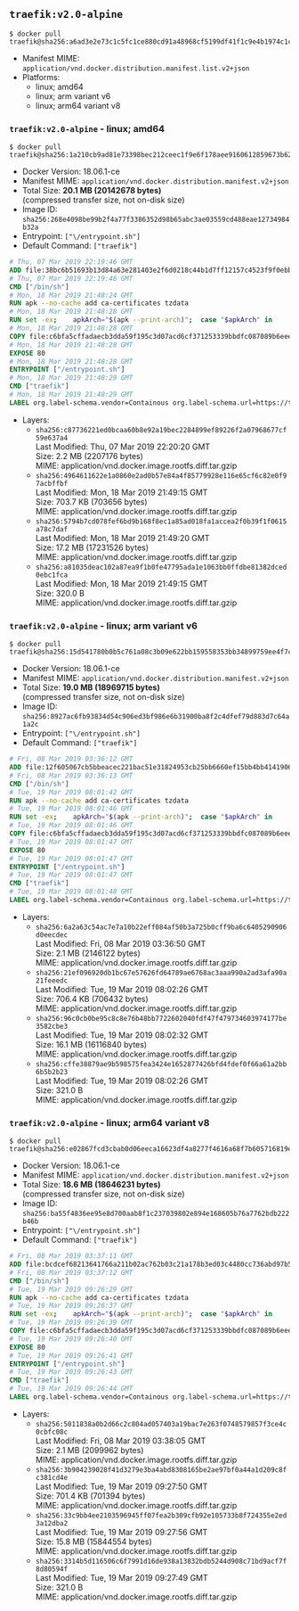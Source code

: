 ## `traefik:v2.0-alpine`

```console
$ docker pull traefik@sha256:a6ad3e2e73c1c5fc1ce880cd91a48968cf5199df41f1c9e4b1974c1c8f3e9d72
```

-	Manifest MIME: `application/vnd.docker.distribution.manifest.list.v2+json`
-	Platforms:
	-	linux; amd64
	-	linux; arm variant v6
	-	linux; arm64 variant v8

### `traefik:v2.0-alpine` - linux; amd64

```console
$ docker pull traefik@sha256:1a210cb9ad81e73398bec212ceec1f9e6f178aee9160612859673b62dbe02344
```

-	Docker Version: 18.06.1-ce
-	Manifest MIME: `application/vnd.docker.distribution.manifest.v2+json`
-	Total Size: **20.1 MB (20142678 bytes)**  
	(compressed transfer size, not on-disk size)
-	Image ID: `sha256:268e4098be99b2f4a77f3386352d98b65abc3ae03559cd488eae12734984b32a`
-	Entrypoint: `["\/entrypoint.sh"]`
-	Default Command: `["traefik"]`

```dockerfile
# Thu, 07 Mar 2019 22:19:46 GMT
ADD file:38bc6b51693b13d84a63e281403e2f6d0218c44b1d7ff12157c4523f9f0ebb1e in / 
# Thu, 07 Mar 2019 22:19:46 GMT
CMD ["/bin/sh"]
# Mon, 18 Mar 2019 21:48:24 GMT
RUN apk --no-cache add ca-certificates tzdata
# Mon, 18 Mar 2019 21:48:28 GMT
RUN set -ex; 	apkArch="$(apk --print-arch)"; 	case "$apkArch" in 		armhf) arch='armv7' ;; 		aarch64) arch='arm64' ;; 		x86_64) arch='amd64' ;; 		*) echo >&2 "error: unsupported architecture: $apkArch"; exit 1 ;; 	esac; 	wget --quiet -O /tmp/traefik.tar.gz "https://github.com/containous/traefik/releases/download/v2.0.0-alpha1/traefik_v2.0.0-alpha1_linux_$arch.tar.gz"; 	tar xzvf /tmp/traefik.tar.gz -C /usr/local/bin traefik; 	rm -f /tmp/traefik.tar.gz; 	chmod +x /usr/local/bin/traefik
# Mon, 18 Mar 2019 21:48:28 GMT
COPY file:c6bfa5cffadaecb3dda59f195c3d07acd6cf371253339bbdfc087089b6eee8b8 in / 
# Mon, 18 Mar 2019 21:48:28 GMT
EXPOSE 80
# Mon, 18 Mar 2019 21:48:28 GMT
ENTRYPOINT ["/entrypoint.sh"]
# Mon, 18 Mar 2019 21:48:29 GMT
CMD ["traefik"]
# Mon, 18 Mar 2019 21:48:29 GMT
LABEL org.label-schema.vendor=Containous org.label-schema.url=https://traefik.io org.label-schema.name=Traefik org.label-schema.description=A modern reverse-proxy org.label-schema.version=v2.0.0-alpha1 org.label-schema.docker.schema-version=1.0
```

-	Layers:
	-	`sha256:c87736221ed0bcaa60b8e92a19bec2284899ef89226f2a07968677cf59e637a4`  
		Last Modified: Thu, 07 Mar 2019 22:20:20 GMT  
		Size: 2.2 MB (2207176 bytes)  
		MIME: application/vnd.docker.image.rootfs.diff.tar.gzip
	-	`sha256:4964611622e1a0860e2ad0b57e84a4f85779928e116e65cf6c82e0f97acbffbf`  
		Last Modified: Mon, 18 Mar 2019 21:49:15 GMT  
		Size: 703.7 KB (703656 bytes)  
		MIME: application/vnd.docker.image.rootfs.diff.tar.gzip
	-	`sha256:5794b7cd078fef6bd9b168f8ec1a85ad018fa1accea2f0b39f1f0615a78c7daf`  
		Last Modified: Mon, 18 Mar 2019 21:49:20 GMT  
		Size: 17.2 MB (17231526 bytes)  
		MIME: application/vnd.docker.image.rootfs.diff.tar.gzip
	-	`sha256:a81035deac102a87ea9f1b0fe47795ada1e1063bb0ffdbe81382dced0ebc1fca`  
		Last Modified: Mon, 18 Mar 2019 21:49:15 GMT  
		Size: 320.0 B  
		MIME: application/vnd.docker.image.rootfs.diff.tar.gzip

### `traefik:v2.0-alpine` - linux; arm variant v6

```console
$ docker pull traefik@sha256:15d541780b0b5c761a08c3b09e622bb159558353bb34899759ee4f7c4aafe45c
```

-	Docker Version: 18.06.1-ce
-	Manifest MIME: `application/vnd.docker.distribution.manifest.v2+json`
-	Total Size: **19.0 MB (18969715 bytes)**  
	(compressed transfer size, not on-disk size)
-	Image ID: `sha256:8927ac6fb93834d54c906ed3bf986e6b31900ba8f2c4dfef79d883d7c64a1a2c`
-	Entrypoint: `["\/entrypoint.sh"]`
-	Default Command: `["traefik"]`

```dockerfile
# Fri, 08 Mar 2019 03:36:12 GMT
ADD file:12f605067cb5bbeacec221bac51e31824953cb25bb6660ef15bb4bb4141906ba in / 
# Fri, 08 Mar 2019 03:36:13 GMT
CMD ["/bin/sh"]
# Tue, 19 Mar 2019 08:01:42 GMT
RUN apk --no-cache add ca-certificates tzdata
# Tue, 19 Mar 2019 08:01:46 GMT
RUN set -ex; 	apkArch="$(apk --print-arch)"; 	case "$apkArch" in 		armhf) arch='armv7' ;; 		aarch64) arch='arm64' ;; 		x86_64) arch='amd64' ;; 		*) echo >&2 "error: unsupported architecture: $apkArch"; exit 1 ;; 	esac; 	wget --quiet -O /tmp/traefik.tar.gz "https://github.com/containous/traefik/releases/download/v2.0.0-alpha1/traefik_v2.0.0-alpha1_linux_$arch.tar.gz"; 	tar xzvf /tmp/traefik.tar.gz -C /usr/local/bin traefik; 	rm -f /tmp/traefik.tar.gz; 	chmod +x /usr/local/bin/traefik
# Tue, 19 Mar 2019 08:01:46 GMT
COPY file:c6bfa5cffadaecb3dda59f195c3d07acd6cf371253339bbdfc087089b6eee8b8 in / 
# Tue, 19 Mar 2019 08:01:47 GMT
EXPOSE 80
# Tue, 19 Mar 2019 08:01:47 GMT
ENTRYPOINT ["/entrypoint.sh"]
# Tue, 19 Mar 2019 08:01:47 GMT
CMD ["traefik"]
# Tue, 19 Mar 2019 08:01:48 GMT
LABEL org.label-schema.vendor=Containous org.label-schema.url=https://traefik.io org.label-schema.name=Traefik org.label-schema.description=A modern reverse-proxy org.label-schema.version=v2.0.0-alpha1 org.label-schema.docker.schema-version=1.0
```

-	Layers:
	-	`sha256:6a2a63c54ac7e7a10b22eff084af50b3a725b0cff9ba6c6405290906d0eecdec`  
		Last Modified: Fri, 08 Mar 2019 03:36:50 GMT  
		Size: 2.1 MB (2146122 bytes)  
		MIME: application/vnd.docker.image.rootfs.diff.tar.gzip
	-	`sha256:21ef096920db1bc67e57626fd64789ae6768ac3aaa990a2ad3afa90a21feeedc`  
		Last Modified: Tue, 19 Mar 2019 08:02:26 GMT  
		Size: 706.4 KB (706432 bytes)  
		MIME: application/vnd.docker.image.rootfs.diff.tar.gzip
	-	`sha256:96c0cb0be95c8c8e76b48bb7722602040fdf47f479734603974177be3582cbe3`  
		Last Modified: Tue, 19 Mar 2019 08:02:32 GMT  
		Size: 16.1 MB (16116840 bytes)  
		MIME: application/vnd.docker.image.rootfs.diff.tar.gzip
	-	`sha256:cffe38879ae9b598575fea3424e1652877426bfd4fdef0f66a61a2bb6b5b2b23`  
		Last Modified: Tue, 19 Mar 2019 08:02:26 GMT  
		Size: 321.0 B  
		MIME: application/vnd.docker.image.rootfs.diff.tar.gzip

### `traefik:v2.0-alpine` - linux; arm64 variant v8

```console
$ docker pull traefik@sha256:e02867fcd3cbab0d06eeca16623df4a8277f4616a68f7b605716819e57944bab
```

-	Docker Version: 18.06.1-ce
-	Manifest MIME: `application/vnd.docker.distribution.manifest.v2+json`
-	Total Size: **18.6 MB (18646231 bytes)**  
	(compressed transfer size, not on-disk size)
-	Image ID: `sha256:ba55f4836ee95e8d700aab8f1c237039802e894e168605b76a7762bdb222b46b`
-	Entrypoint: `["\/entrypoint.sh"]`
-	Default Command: `["traefik"]`

```dockerfile
# Fri, 08 Mar 2019 03:37:11 GMT
ADD file:bcdcef68213641766a211b02ac762b03c21a178b3ed03c4480cc736abd97b50c in / 
# Fri, 08 Mar 2019 03:37:12 GMT
CMD ["/bin/sh"]
# Tue, 19 Mar 2019 09:26:29 GMT
RUN apk --no-cache add ca-certificates tzdata
# Tue, 19 Mar 2019 09:26:37 GMT
RUN set -ex; 	apkArch="$(apk --print-arch)"; 	case "$apkArch" in 		armhf) arch='armv7' ;; 		aarch64) arch='arm64' ;; 		x86_64) arch='amd64' ;; 		*) echo >&2 "error: unsupported architecture: $apkArch"; exit 1 ;; 	esac; 	wget --quiet -O /tmp/traefik.tar.gz "https://github.com/containous/traefik/releases/download/v2.0.0-alpha1/traefik_v2.0.0-alpha1_linux_$arch.tar.gz"; 	tar xzvf /tmp/traefik.tar.gz -C /usr/local/bin traefik; 	rm -f /tmp/traefik.tar.gz; 	chmod +x /usr/local/bin/traefik
# Tue, 19 Mar 2019 09:26:39 GMT
COPY file:c6bfa5cffadaecb3dda59f195c3d07acd6cf371253339bbdfc087089b6eee8b8 in / 
# Tue, 19 Mar 2019 09:26:40 GMT
EXPOSE 80
# Tue, 19 Mar 2019 09:26:41 GMT
ENTRYPOINT ["/entrypoint.sh"]
# Tue, 19 Mar 2019 09:26:43 GMT
CMD ["traefik"]
# Tue, 19 Mar 2019 09:26:44 GMT
LABEL org.label-schema.vendor=Containous org.label-schema.url=https://traefik.io org.label-schema.name=Traefik org.label-schema.description=A modern reverse-proxy org.label-schema.version=v2.0.0-alpha1 org.label-schema.docker.schema-version=1.0
```

-	Layers:
	-	`sha256:5011838a0b2d66c2c804ad057403a19bac7e263f0748579857f3ce4c0cbfc08c`  
		Last Modified: Fri, 08 Mar 2019 03:38:05 GMT  
		Size: 2.1 MB (2099962 bytes)  
		MIME: application/vnd.docker.image.rootfs.diff.tar.gzip
	-	`sha256:3b904239028f41d3279e3ba4abd8308165be2ae97bf0a44a1d209c8fc381cd4e`  
		Last Modified: Tue, 19 Mar 2019 09:27:50 GMT  
		Size: 701.4 KB (701394 bytes)  
		MIME: application/vnd.docker.image.rootfs.diff.tar.gzip
	-	`sha256:33c9bb4ee2103596945ff07fea2b309cfb92e105733b8f724355e2ed3a12dba2`  
		Last Modified: Tue, 19 Mar 2019 09:27:56 GMT  
		Size: 15.8 MB (15844554 bytes)  
		MIME: application/vnd.docker.image.rootfs.diff.tar.gzip
	-	`sha256:3314b5d116506c6f7991d16de938a13832bdb5244d908c71bd9acf7f8d80594f`  
		Last Modified: Tue, 19 Mar 2019 09:27:49 GMT  
		Size: 321.0 B  
		MIME: application/vnd.docker.image.rootfs.diff.tar.gzip

